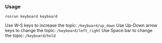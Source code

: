 ### Usage
```
rosrun keyboard keyboard
```
Use W-S keys to increase the topic: `/keyboard/up_down`
Use Up-Down arrow keys to change the topic: `/keyboard/left_right`
Use Space bar to change the topic: `/keyboard/hold`
